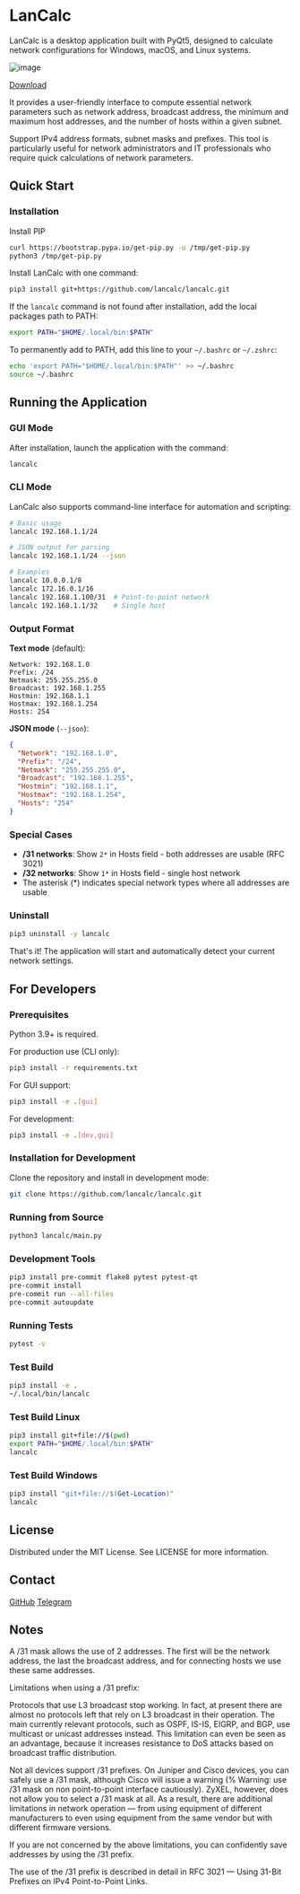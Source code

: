 # LanCalc

LanCalc is a desktop application built with PyQt5, designed to calculate network configurations for Windows, macOS, and Linux systems.

![image](https://github.com/user-attachments/assets/be7655cc-9348-4d7c-bb25-a650e00cc422)


[Download](https://github.com/lancalc/lancalc/releases)

It provides a user-friendly interface to compute essential network parameters such as network address, broadcast address, the minimum and maximum host addresses, and the number of hosts within a given subnet. 

Support IPv4 address formats, subnet masks and prefixes. This tool is particularly useful for network administrators and IT professionals who require quick calculations of network parameters.

## Quick Start

### Installation

Install PIP

```bash
curl https://bootstrap.pypa.io/get-pip.py -o /tmp/get-pip.py
python3 /tmp/get-pip.py
```

Install LanCalc with one command:

```bash
pip3 install git+https://github.com/lancalc/lancalc.git
```

If the `lancalc` command is not found after installation, add the local packages path to PATH:

```bash
export PATH="$HOME/.local/bin:$PATH"
```

To permanently add to PATH, add this line to your `~/.bashrc` or `~/.zshrc`:

```bash
echo 'export PATH="$HOME/.local/bin:$PATH"' >> ~/.bashrc
source ~/.bashrc
```

## Running the Application

### GUI Mode

After installation, launch the application with the command:

```bash
lancalc
```

### CLI Mode

LanCalc also supports command-line interface for automation and scripting:

```bash
# Basic usage
lancalc 192.168.1.1/24

# JSON output for parsing
lancalc 192.168.1.1/24 --json

# Examples
lancalc 10.0.0.1/8
lancalc 172.16.0.1/16
lancalc 192.168.1.100/31  # Point-to-point network
lancalc 192.168.1.1/32    # Single host
```

### Output Format

**Text mode** (default):
```
Network: 192.168.1.0
Prefix: /24
Netmask: 255.255.255.0
Broadcast: 192.168.1.255
Hostmin: 192.168.1.1
Hostmax: 192.168.1.254
Hosts: 254
```

**JSON mode** (`--json`):
```json
{
  "Network": "192.168.1.0",
  "Prefix": "/24",
  "Netmask": "255.255.255.0",
  "Broadcast": "192.168.1.255",
  "Hostmin": "192.168.1.1",
  "Hostmax": "192.168.1.254",
  "Hosts": "254"
}
```

### Special Cases

- **/31 networks**: Show `2*` in Hosts field - both addresses are usable (RFC 3021)
- **/32 networks**: Show `1*` in Hosts field - single host network
- The asterisk (*) indicates special network types where all addresses are usable

### Uninstall

```bash
pip3 uninstall -y lancalc
```

That's it! The application will start and automatically detect your current network settings.

## For Developers

### Prerequisites

Python 3.9+ is required.

For production use (CLI only):
```bash
pip3 install -r requirements.txt
```

For GUI support:
```bash
pip3 install -e .[gui]
```

For development:
```bash
pip3 install -e .[dev,gui]
```

### Installation for Development

Clone the repository and install in development mode:

```bash
git clone https://github.com/lancalc/lancalc.git
```

### Running from Source

```bash
python3 lancalc/main.py
```

### Development Tools

```bash
pip3 install pre-commit flake8 pytest pytest-qt
pre-commit install
pre-commit run --all-files
pre-commit autoupdate
```

### Running Tests
```bash
pytest -v
```

### Test Build
```bash
pip3 install -e .
~/.local/bin/lancalc
```

### Test Build Linux
```bash
pip3 install git+file://$(pwd) 
export PATH="$HOME/.local/bin:$PATH" 
lancalc
```

### Test Build Windows
```powershell
pip3 install "git+file://$(Get-Location)"
lancalc
```

## License

Distributed under the MIT License. See LICENSE for more information.

## Contact

[GitHub](https://github.com/lancalc/lancalc) [Telegram](https://t.me/wachawo)

## Notes

A /31 mask allows the use of 2 addresses. The first will be the network address, the last the broadcast address, and for connecting hosts we use these same addresses.

Limitations when using a /31 prefix:

Protocols that use L3 broadcast stop working.
In fact, at present there are almost no protocols left that rely on L3 broadcast in their operation. The main currently relevant protocols, such as OSPF, IS-IS, EIGRP, and BGP, use multicast or unicast addresses instead.
This limitation can even be seen as an advantage, because it increases resistance to DoS attacks based on broadcast traffic distribution.

Not all devices support /31 prefixes.
On Juniper and Cisco devices, you can safely use a /31 mask, although Cisco will issue a warning (% Warning: use /31 mask on non point-to-point interface cautiously).
ZyXEL, however, does not allow you to select a /31 mask at all.
As a result, there are additional limitations in network operation — from using equipment of different manufacturers to even using equipment from the same vendor but with different firmware versions.

If you are not concerned by the above limitations, you can confidently save addresses by using the /31 prefix.

The use of the /31 prefix is described in detail in RFC 3021 — Using 31-Bit Prefixes on IPv4 Point-to-Point Links.
